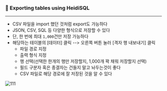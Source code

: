 ### 💾 Exporting tables using HeidiSQL

---

- CSV 파일을 import 했던 것처럼 export도 가능하다
- JSON, CSV, SQL 등 다양한 형식으로 저장할 수 있다
- 단, 한 번에 최대 `1,000`건만 저장 가능하다
- 해당하는 테이블의 [데이터] 클릭 --> 오른쪽 버튼 눌러 [격자 행 내보내기] 클릭
  - 파일 경로 지정
  - 출력 형식 지정
  - 행 선택(선택한 한개의 행만 저장할지, 1,000개 꽉 채워 저장할지 선택)
  - 필드 구분자 혹은 종결자는 건들지 말고 놔두는것이 좋다
  - CSV 파일로 해당 경로에 잘 저장된 것을 알 수 있다

![111](https://user-images.githubusercontent.com/69948723/106982511-97dd6380-67a7-11eb-9ffa-f338f4f76e8a.png)



